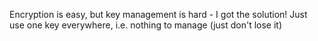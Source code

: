 Encryption is easy, but key management is hard - I got the solution! Just use one key everywhere, i.e. nothing to manage (just don't lose it)
